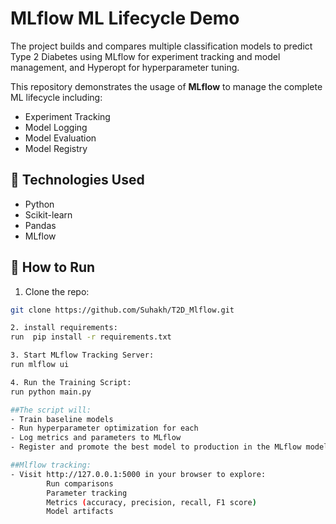 # MLflow ML Lifecycle Demo

The project builds and compares multiple classification models to predict Type 2 Diabetes
using MLflow for experiment tracking and model management, and Hyperopt for hyperparameter tuning.

This repository demonstrates the usage of **MLflow** to manage the complete ML lifecycle including:
- Experiment Tracking
- Model Logging
- Model Evaluation
- Model Registry
  
## 🔧 Technologies Used
- Python
- Scikit-learn
- Pandas
- MLflow

## 🚀 How to Run

1. Clone the repo:
```bash
git clone https://github.com/Suhakh/T2D_Mlflow.git

2. install requirements:
run  pip install -r requirements.txt

3. Start MLflow Tracking Server:
run mlflow ui

4. Run the Training Script:
run python main.py

##The script will:
- Train baseline models
- Run hyperparameter optimization for each
- Log metrics and parameters to MLflow
- Register and promote the best model to production in the MLflow model registry

##Mlflow tracking:
- Visit http://127.0.0.1:5000 in your browser to explore:
        Run comparisons
        Parameter tracking
        Metrics (accuracy, precision, recall, F1 score)
        Model artifacts

